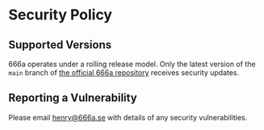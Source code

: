 # Security Policy

## Supported Versions

666a operates under a rolling release model. Only the latest version of the `main` branch of [the official 666a repository](https://github.com/henrycatalinismith/666a.se) receives security updates.

## Reporting a Vulnerability

Please email [henry@666a.se](mailto:henry@666a.se) with details of any security vulnerabilities.
